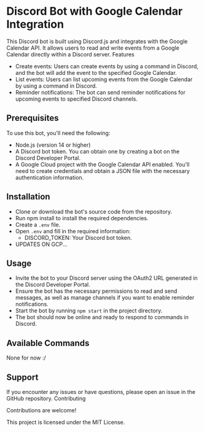 # Discord Bot with Google Calendar Integration

This Discord bot is built using Discord.js and integrates with the Google Calendar API. It allows users to read and write events from a Google Calendar directly within a Discord server.
Features

- Create events: Users can create events by using a command in Discord, and the bot will add the event to the specified Google Calendar.
- List events: Users can list upcoming events from the Google Calendar by using a command in Discord.
- Reminder notifications: The bot can send reminder notifications for upcoming events to specified Discord channels.

## Prerequisites

To use this bot, you'll need the following:

- Node.js (version 14 or higher)
- A Discord bot token. You can obtain one by creating a bot on the Discord Developer Portal.
- A Google Cloud project with the Google Calendar API enabled. You'll need to create credentials and obtain a JSON file with the necessary authentication information.

## Installation

- Clone or download the bot's source code from the repository.
- Run npm install to install the required dependencies.
- Create a `.env` file.
- Open `.env` and fill in the required information:
  - DISCORD_TOKEN: Your Discord bot token.
- UPDATES ON GCP...


## Usage

- Invite the bot to your Discord server using the OAuth2 URL generated in the Discord Developer Portal.
- Ensure the bot has the necessary permissions to read and send messages, as well as manage channels if you want to enable reminder notifications.
- Start the bot by running `npm start` in the project directory.
- The bot should now be online and ready to respond to commands in Discord.

## Available Commands

None for now :/

## Support

If you encounter any issues or have questions, please open an issue in the GitHub repository.
Contributing

Contributions are welcome!

This project is licensed under the MIT License.